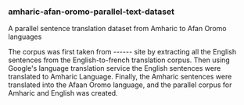 ### amharic-afan-oromo-parallel-text-dataset
A parallel sentence translation dataset from Amharic to Afan Oromo languages

The corpus was first taken from ------ site by extracting all the English sentences from the English-to-french translation corpus. Then using Google's language translation service the English sentences were translated to Amharic Language.
Finally, the Amharic sentences were translated into the Afaan Oromo language, and the parallel corpus for Amharic and English was created.
